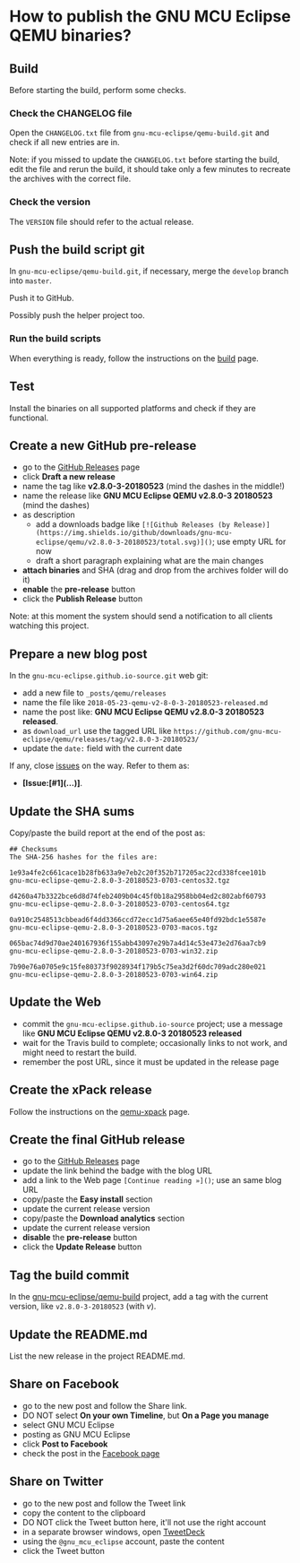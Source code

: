 # How to publish the GNU MCU Eclipse QEMU binaries?

## Build

Before starting the build, perform some checks.

### Check the CHANGELOG file

Open the `CHANGELOG.txt` file from `gnu-mcu-eclipse/qemu-build.git` 
and check if all new entries are in.

Note: if you missed to update the `CHANGELOG.txt` before starting the build, 
edit the file and rerun the build, it should take only a few minutes to 
recreate the archives with the correct file.

### Check the version

The `VERSION` file should refer to the actual release.

## Push the build script git

In `gnu-mcu-eclipse/qemu-build.git`, if necessary, merge 
the `develop` branch into `master`.

Push it to GitHub.

Possibly push the helper project too.

### Run the build scripts

When everything is ready, follow the instructions on the 
[build](https://github.com/gnu-mcu-eclipse/qemu-build/blob/master/README.md) 
page.

## Test

Install the binaries on all supported platforms and check if they are 
functional.

## Create a new GitHub pre-release

- go to the [GitHub Releases](https://github.com/gnu-mcu-eclipse/qemu/releases) page
- click **Draft a new release**
- name the tag like **v2.8.0-3-20180523** (mind the dashes in the middle!)
- name the release like **GNU MCU Eclipse QEMU v2.8.0-3 20180523** 
(mind the dashes)
- as description
  - add a downloads badge like `[![Github Releases (by Release)](https://img.shields.io/github/downloads/gnu-mcu-eclipse/qemu/v2.8.0-3-20180523/total.svg)]()`; use empty URL for now
  - draft a short paragraph explaining what are the main changes
- **attach binaries** and SHA (drag and drop from the archives folder will do it)
- **enable** the **pre-release** button
- click the **Publish Release** button

Note: at this moment the system should send a notification to all clients watching this project.


## Prepare a new blog post 

In the `gnu-mcu-eclipse.github.io-source.git` web git:

- add a new file to `_posts/qemu/releases`
- name the file like `2018-05-23-qemu-v2-8-0-3-20180523-released.md`
- name the post like: **GNU MCU Eclipse QEMU v2.8.0-3 20180523 released**.
- as `download_url` use the tagged URL like `https://github.com/gnu-mcu-eclipse/qemu/releases/tag/v2.8.0-3-20180523/` 
- update the `date:` field with the current date

If any, close [issues](https://github.com/gnu-mcu-eclipse/qemu/issues) 
on the way. Refer to them as:

- **[Issue:\[#1\]\(...\)]**.

## Update the SHA sums

Copy/paste the build report at the end of the post as:

```console
## Checksums
The SHA-256 hashes for the files are:

1e93a4fe2c661cace1b28fb633a9e7eb2c20f352b717205ac22cd338fcee101b 
gnu-mcu-eclipse-qemu-2.8.0-3-20180523-0703-centos32.tgz

d4260a47b3322bce6d8d74feb2409b04c45f0b18a2958bb04ed2c802abf60793 
gnu-mcu-eclipse-qemu-2.8.0-3-20180523-0703-centos64.tgz

0a910c2548513cbbead6f4dd3366ccd72ecc1d75a6aee65e40fd92bdc1e5587e 
gnu-mcu-eclipse-qemu-2.8.0-3-20180523-0703-macos.tgz

065bac74d9d70ae240167936f155abb43097e29b7a4d14c53e473e2d76aa7cb9 
gnu-mcu-eclipse-qemu-2.8.0-3-20180523-0703-win32.zip

7b90e76a0705e9c15fe80373f9028934f179b5c75ea3d2f60dc709adc280e021 
gnu-mcu-eclipse-qemu-2.8.0-3-20180523-0703-win64.zip
```

## Update the Web

- commit the `gnu-mcu-eclipse.github.io-source` project; use a message 
like **GNU MCU Eclipse QEMU v2.8.0-3 20180523 released**
- wait for the Travis build to complete; occasionally links to not work,
 and might need to restart the build.
- remember the post URL, since it must be updated in the release page

## Create the xPack release

Follow the instructions on the 
[qemu-xpack](https://github.com/gnu-mcu-eclipse/qemu-xpack/blob/xpack/README.md#maintainer-info)
page.

## Create the final GitHub release

- go to the [GitHub Releases](https://github.com/gnu-mcu-eclipse/qemu/releases) page
- update the link behind the badge with the blog URL
- add a link to the Web page `[Continue reading »]()`; use an same blog URL
- copy/paste the **Easy install** section
- update the current release version
- copy/paste the **Download analytics** section
- update the current release version
- **disable** the **pre-release** button
- click the **Update Release** button

## Tag the build commit

In the [gnu-mcu-eclipse/qemu-build](https://github.com/gnu-mcu-eclipse/qemu-build)
project, add a tag with the current version, like `v2.8.0-3-20180523` (with *v*).

## Update the README.md

List the new release in the project README.md.

## Share on Facebook

- go to the new post and follow the Share link.
- DO NOT select **On your own Timeline**, but **On a Page you manage**
- select GNU MCU Eclipse
- posting as GNU MCU Eclipse
- click **Post to Facebook**
- check the post in the [Facebook page](https://www.facebook.com/gnu-mcu-eclipse)

## Share on Twitter

* go to the new post and follow the Tweet link
* copy the content to the clipboard
* DO NOT click the Tweet button here, it'll not use the right account
* in a separate browser windows, open [TweetDeck](https://tweetdeck.twitter.com/)
* using the `@gnu_mcu_eclipse` account, paste the content
* click the Tweet button
